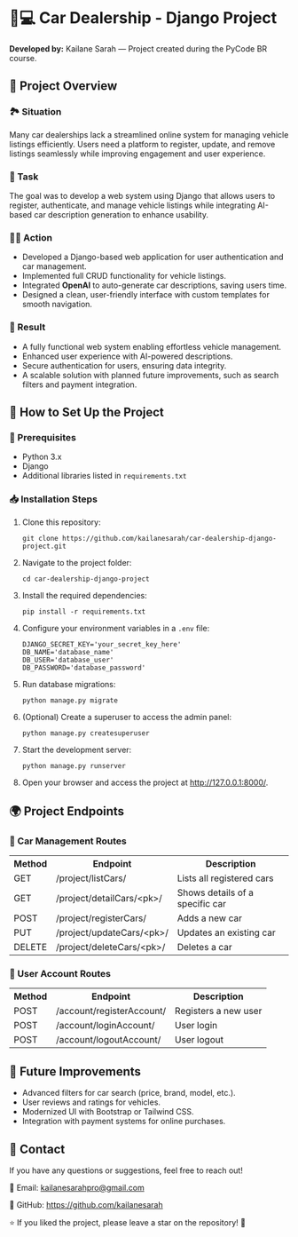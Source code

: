 <!DOCTYPE html>
<html lang="en">
<head>
    <meta charset="UTF-8">
    <meta name="viewport" content="width=device-width, initial-scale=1.0">
</head>
<body>

<h1>🚗💻 Car Dealership - Django Project</h1>
    <p><strong>Developed by:</strong> Kailane Sarah — Project created during the PyCode BR course.</p>

<h2>🚀 Project Overview</h2>

<h3>🏞️ Situation</h3>
    <p>Many car dealerships lack a streamlined online system for managing vehicle listings efficiently. Users need a platform to register, update, and remove listings seamlessly while improving engagement and user experience.</p>

<h3>🎯 Task</h3>
    <p>The goal was to develop a web system using Django that allows users to register, authenticate, and manage vehicle listings while integrating AI-based car description generation to enhance usability.</p>

<h3>🏃‍♂️ Action</h3>
    <ul>
        <li>Developed a Django-based web application for user authentication and car management.</li>
        <li>Implemented full CRUD functionality for vehicle listings.</li>
        <li>Integrated <strong>OpenAI</strong> to auto-generate car descriptions, saving users time.</li>
        <li>Designed a clean, user-friendly interface with custom templates for smooth navigation.</li>
    </ul>

<h3>🎯 Result</h3>
    <ul>
        <li>A fully functional web system enabling effortless vehicle management.</li>
        <li>Enhanced user experience with AI-powered descriptions.</li>
        <li>Secure authentication for users, ensuring data integrity.</li>
        <li>A scalable solution with planned future improvements, such as search filters and payment integration.</li>
    </ul>

<h2>📌 How to Set Up the Project</h2>

<h3>🔧 Prerequisites</h3>
    <ul>
        <li>Python 3.x</li>
        <li>Django</li>
        <li>Additional libraries listed in <code>requirements.txt</code></li>
    </ul>

<h3>📥 Installation Steps</h3>
<ol>
<li>Clone this repository:</li>
        <pre><code>git clone https://github.com/kailanesarah/car-dealership-django-project.git</code></pre>

<li>Navigate to the project folder:</li>
    <pre><code>cd car-dealership-django-project</code></pre>

<li>Install the required dependencies:</li>
    <pre><code>pip install -r requirements.txt</code></pre>

<li>Configure your environment variables in a <code>.env</code> file:</li>
    <pre><code>DJANGO_SECRET_KEY='your_secret_key_here'
DB_NAME='database_name'
DB_USER='database_user'
DB_PASSWORD='database_password'</code></pre>

<li>Run database migrations:</li>
    <pre><code>python manage.py migrate</code></pre>

<li>(Optional) Create a superuser to access the admin panel:</li>
    <pre><code>python manage.py createsuperuser</code></pre>

<li>Start the development server:</li>
    <pre><code>python manage.py runserver</code></pre>

<li>Open your browser and access the project at <a href="http://127.0.0.1:8000/">http://127.0.0.1:8000/</a>.</li>
</ol>
<h2>🌍 Project Endpoints</h2>

 <h3>🔹 Car Management Routes</h3>
    <table>
        <tr>
            <th>Method</th>
            <th>Endpoint</th>
            <th>Description</th>
        </tr>
        <tr><td>GET</td><td>/project/listCars/</td><td>Lists all registered cars</td></tr>
        <tr><td>GET</td><td>/project/detailCars/&lt;pk&gt;/</td><td>Shows details of a specific car</td></tr>
        <tr><td>POST</td><td>/project/registerCars/</td><td>Adds a new car</td></tr>
        <tr><td>PUT</td><td>/project/updateCars/&lt;pk&gt;/</td><td>Updates an existing car</td></tr>
        <tr><td>DELETE</td><td>/project/deleteCars/&lt;pk&gt;/</td><td>Deletes a car</td></tr>
    </table>
<h3>🔹 User Account Routes</h3>
    <table>
        <tr>
            <th>Method</th>
            <th>Endpoint</th>
            <th>Description</th>
        </tr>
        <tr><td>POST</td><td>/account/registerAccount/</td><td>Registers a new user</td></tr>
        <tr><td>POST</td><td>/account/loginAccount/</td><td>User login</td></tr>
        <tr><td>POST</td><td>/account/logoutAccount/</td><td>User logout</td></tr>
    </table>
<h2>🔮 Future Improvements</h2>
    <ul>
        <li>Advanced filters for car search (price, brand, model, etc.).</li>
        <li>User reviews and ratings for vehicles.</li>
        <li>Modernized UI with Bootstrap or Tailwind CSS.</li>
        <li>Integration with payment systems for online purchases.</li>
    </ul>

 <h2>📩 Contact</h2>
    <p>If you have any questions or suggestions, feel free to reach out!</p>
    <p>📧 Email: <a href="mailto:kailanesarahpro@gmail.com">kailanesarahpro@gmail.com</a></p>
    <p>🔗 GitHub: <a href="https://github.com/kailanesarah">https://github.com/kailanesarah</a></p>

<p>⭐ If you liked the project, please leave a star on the repository! 🚀</p>

</body>
</html>
